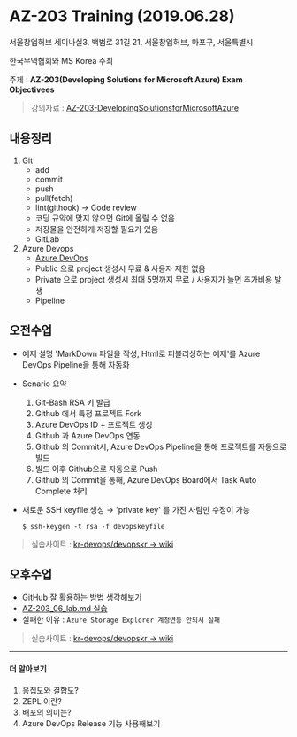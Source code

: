 # AZ-203 Training (2019.06.28)

서울창업허브 세미나실3, 백범로 31길 21, 서울창업허브, 마포구, 서울특별시

한국무역협회와 MS Korea 주최

주제 : **AZ-203(Developing Solutions for Microsoft Azure) Exam Objectivees**

> 강의자료 : [AZ-203-DevelopingSolutionsforMicrosoftAzure](https://github.com/MicrosoftLearning/AZ-203-DevelopingSolutionsforMicrosoftAzure)

## 내용정리
1. Git
    - add
    - commit
    - push
    - pull(fetch)
    - lint(githook) → Code review
    - 코딩 규약에 맞지 않으면 Git에 올릴 수 없음
    - 저장물을 안전하게 저장할 필요가 있음
    - GitLab
2. Azure Devops
    - [Azure DevOps](https://dev.azure.com)
    - Public 으로 project 생성시 무료 & 사용자 제한 없음
    - Private 으로 project 생성시 최대 5명까지 무료 / 사용자가 늘면 추가비용 발생
    - Pipeline

## 오전수업

- 예제 설명
    'MarkDown 파일을 작성, Html로 퍼블리싱하는 예제'를 Azure DevOps Pipeline을 통해 자동화
- Senario 요약
    1. Git-Bash RSA 키 발급
    2. Github 에서 특정 프로젝트 Fork
    3. Azure DevOps ID + 프로젝트 생성
    4. Github 과 Azure DevOps 연동
    5. Github 의 Commit시, Azure DevOps Pipeline을 통해 프로젝트를 자동으로 빌드
    6. 빌드 이후 Github으로 자동으로 Push
    7. Github 의 Commit을 통해, Azure DevOps Board에서 Task Auto Complete 처리
- 새로운 SSH keyfile 생성 → 'private key' 를 가진 사람만 수정이 가능
    
    `$ ssh-keygen -t rsa -f devopskeyfile`

> 실습사이트 : [kr-devops/devopskr → wiki](https://dev.azure.com/kr-devops/devopskr/)

## 오후수업

- GitHub 잘 활용하는 방법 생각해보기
- [AZ-203_06_lab.md 실습](https://github.com/Sanghyun2/AZ-203-DevelopingSolutionsforMicrosoftAzure/blob/master/Instructions/Labs/AZ-203_06_lab.md)
- 실패한 이유 : `Azure Storage Explorer 계정연동 안되서 실패`
> 실습사이트 : [kr-devops/devopskr → wiki](https://dev.azure.com/kr-devops/devopskr/)

- - -
#### 더 알아보기
1. 응집도와 결합도?
2. ZEPL 이란?
3. 배포의 의미는?
4. Azure DevOps Release 기능 사용해보기
